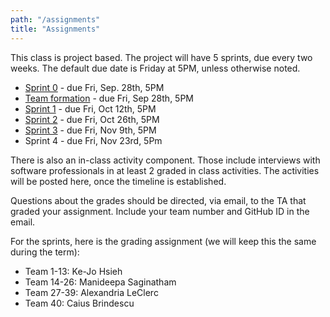 ```yaml
---
path: "/assignments"
title: "Assignments"
---
```


This class is project based. The project will have 5 sprints, due every two weeks. The default due date is Friday at 5PM, unless otherwise noted.

- [Sprint 0](/assignments/sprint0) - due Fri, Sep. 28th, 5PM
- [Team formation](/assignments/teams) - due Fri, Sep 28th, 5PM
- [Sprint 1](/assignments/sprint1) - due Fri, Oct 12th, 5PM
- [Sprint 2](/assignments/sprint2) - due Fri, Oct 26th, 5PM
- [Sprint 3](/assignments/sprint3) - due Fri, Nov 9th, 5PM
- Sprint 4 - due Fri, Nov 23rd, 5Pm

There is also an in-class activity component. Those include interviews with software professionals in at least 2 graded in class activities. The activities will be posted here, once the timeline is established.

Questions about the grades should be directed, via email, to the TA that graded your assignment. Include your team number and GitHub ID in the email.

For the sprints, here is the grading assignment (we will keep this the same during the term):
- Team 1-13: Ke-Jo Hsieh
- Team 14-26: Manideepa Saginatham
- Team 27-39: Alexandria LeClerc
- Team 40: Caius Brindescu
